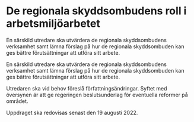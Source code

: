 # De regionala skyddsombudens roll i arbetsmiljöarbetet

En särskild utredare ska utvärdera de regionala skyddsombudens verksamhet samt lämna förslag på hur de regionala skyddsombuden kan ges bättre förutsättningar att utföra sitt arbete.

En särskild utredare ska utvärdera de regionala skyddsombudens verksamhet samt lämna förslag på hur de regionala skyddsombuden kan ges bättre förutsättningar att utföra sitt arbete.

Utredaren ska vid behov föreslå författningsändringar. Syftet med översynen är att ge regeringen beslutsunderlag för eventuella reformer på området.

Uppdraget ska redovisas senast den 19 augusti 2022.

